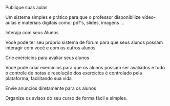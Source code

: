 Publique suas aulas

Um sistema simples e prático para que o professor disponibilize vídeo-aulas e materiais digitais como: pdf's, slides, imagens ...

Interaja com seus Alunos

Você pode ter seu próprio sistema de fórum para que seus alunos possam interagir com você e com os outros alunos

Crie exercícios para avaliar seus alunos

Você pode criar exercícios para que os alunos possam ser avaliados e todo o controle de notas e resolução dos exercícios é controlado pela plataforma, facilitando sua vida

Envie anúncios diretamente para os alunos

Organize os avisos do seu curso de forma fácil e simples.
